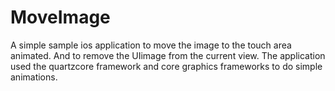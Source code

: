 MoveImage
=========

A simple sample ios application to move the image to the touch area animated. And to remove the UIimage from the current view. 
The application used the quartzcore framework and core graphics frameworks to do simple animations. 